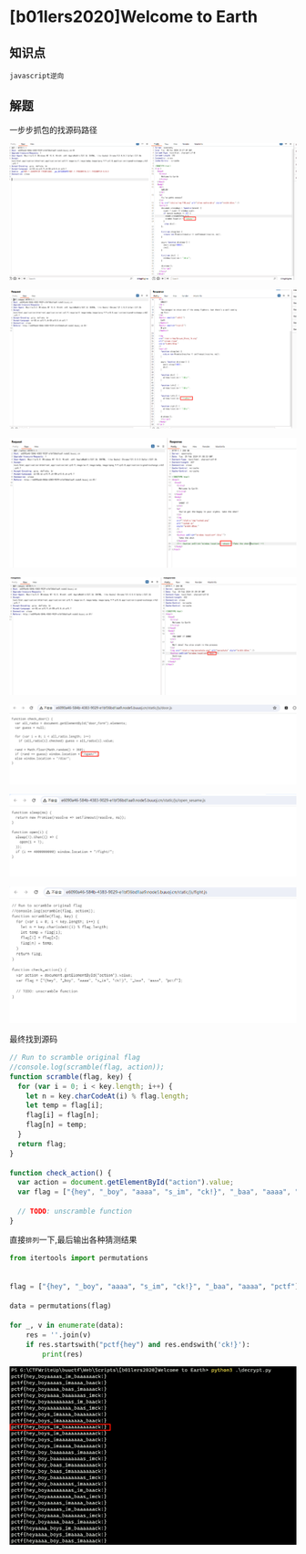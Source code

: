 # [b01lers2020]Welcome to Earth

## 知识点

`javascript逆向`

## 解题

一步步抓包的找源码路径

![](./img/[b01lers2020]WelcometoEarth-1.png)

![](./img/[b01lers2020]WelcometoEarth-2.png)

![](./img/[b01lers2020]WelcometoEarth-3.png)

![](./img/[b01lers2020]WelcometoEarth-4.png)

![](./img/[b01lers2020]WelcometoEarth-5.png)

![](./img/[b01lers2020]WelcometoEarth-6.png)

![](./img/[b01lers2020]WelcometoEarth-7.png)

最终找到源码

```javascript
// Run to scramble original flag
//console.log(scramble(flag, action));
function scramble(flag, key) {
  for (var i = 0; i < key.length; i++) {
    let n = key.charCodeAt(i) % flag.length;
    let temp = flag[i];
    flag[i] = flag[n];
    flag[n] = temp;
  }
  return flag;
}

function check_action() {
  var action = document.getElementById("action").value;
  var flag = ["{hey", "_boy", "aaaa", "s_im", "ck!}", "_baa", "aaaa", "pctf"];

  // TODO: unscramble function
}
```

直接`排列`一下,最后输出各种猜测结果

```python
from itertools import permutations


flag = ["{hey", "_boy", "aaaa", "s_im", "ck!}", "_baa", "aaaa", "pctf"]

data = permutations(flag)

for _, v in enumerate(data):
    res = ''.join(v)
    if res.startswith("pctf{hey") and res.endswith('ck!}'):
        print(res)
```

![](./img/[b01lers2020]WelcometoEarth-8.png)
